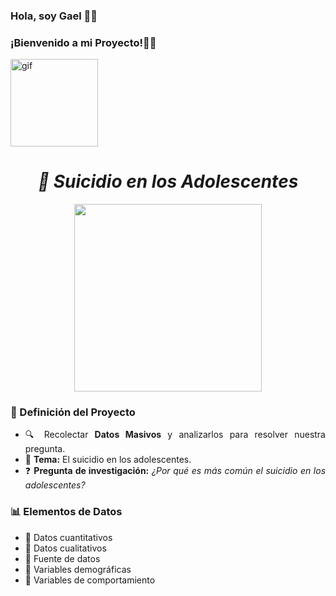 ### Hola, soy Gael 👋🏻 
### ¡Bienvenido a mi Proyecto!🎩🫧

<img src="https://media.tenor.com/DimzPZMypFcAAAAM/laptop.gif" alt="gif" width="140" />

<div align="justify">
<h1 align="center"><em><strong>📌 Suicidio en los Adolescentes </strong></em></h1>
<p align="center">
  <img
src=https://www.fmposgrado.unam.mx/wp-content/uploads/SDM2-980x816.png width="300"/>
</p>


### 📖 Definición del Proyecto  
- 🔍 Recolectar **Datos Masivos** y analizarlos para resolver nuestra pregunta.  
- 📑 **Tema:** El suicidio en los adolescentes.  
- ❓ **Pregunta de investigación:** *¿Por qué es más común el suicidio en los adolescentes?*  

### 📊 Elementos de Datos
- 🔹 Datos cuantitativos  
- 🔹 Datos cualitativos  
- 🔹 Fuente de datos  
- 🔹 Variables demográficas  
- 🔹 Variables de comportamiento  
</div>
